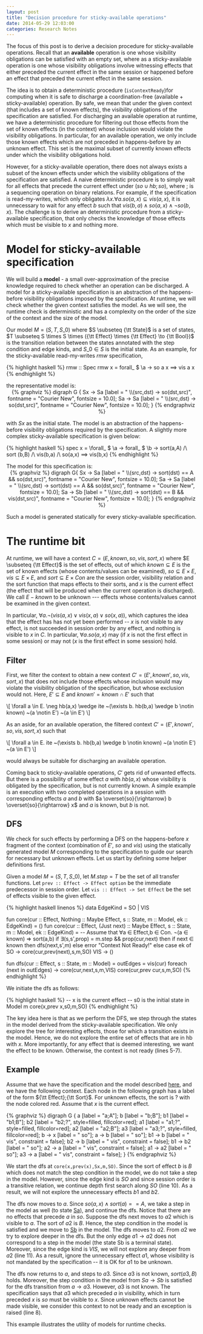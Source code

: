 ```yaml
---
layout: post
title: "Decision procedure for sticky-available operations"
date: 2014-05-29 12:03:00
categories: Research Notes
---
```


The focus of this post is to derive a decision procedure for sticky-available
operations. Recall that an **available** operation is one whose visibility
obligations can be satisfied with an empty set, where as a sticky-available
operation is one whose visibility obligations involve witnessing effects that
either preceded the current effect in the same session or happened before an
effect that preceded the current effect in the same session.

The idea is to obtain a deterministic procedure (``isContextReady``)for computing
when it is safe to discharge a coordination-free (available + sticky-available)
operation. By safe, we mean that under the given context (that includes a set
of known effects), the visibility obligations of the specification are
satisfied. For discharging an available operation at runtime, we have a
deterministic procedure for filtering out those effects from the set of known
effects (in the context) whose inclusion would violate the visibility
obligations. In particular, for an available operation, we only include those
known effects which are not preceded in happens-before by an unknown effect.
This set is the maximal subset of currently known effects under which the
visibility obligations hold.

However, for a sticky-available operation, there does not always exists a
subset of the known effects under which the visibility obligations of the
specification are satisfied. A naive deterministic procedure is to simply wait
for all effects that precede the current effect under $(so \cup hb;so)$, where
$;$ is a sequencing operation on binary relations. For example, if the
specification is read-my-writes, which only obligates $\lambda x. \forall a.
so(a,x) \subseteq vis(a,x)$, it is unnecessary to wait for any effect $b$ such
that $vis(b,a) \wedge so(a,x) \wedge \neg so(b,x)$. The challenge is to derive
an deterministic procedure from a sticky-available specification, that only
checks the knowledge of those effects which must be visible to $x$ and nothing
more.

# Model for sticky-available specification

We will build a **model** - a small over-approximation of the precise knowledge
required to check whether an operation can be discharged. A model for a
sticky-available specification is an abstraction of the happens-before
visibility obligations imposed by the specification. At runtime, we will check
whether the given context satisfies the model. As we will see, the runtime
check is deterministic and has a complexity on the order of the size of the
context and the size of the model.

Our model $M = (S,T,S\_0)$ where $S \subseteq {\tt State}$ is a set of states,
$T \subseteq S \times S \times ({\tt Effect} \times {\tt Effect} \to {\tt
Bool})$ is the transition relation between the states annotated with the step
condition and edge kinds, and $S\_0 \in S$ is the initial state. As an example,
for the sticky-available read-my-writes $rmw$ specification,

{% highlight haskell %}
rmw :: Spec
rmw x = forall_ $ \a -> so a x ==> vis a x
{% endhighlight %}

<div></div>
the representative model is:

<div align="center">
{% graphviz %}
digraph G {
  Sx -> Sa [label = " \\(src,dst) -> so(dst,src)", fontname = "Courier New", fontsize = 10.0];
  Sa -> Sa [label = " \\(src,dst) -> so(dst,src)", fontname = "Courier New", fontsize = 10.0];
}
{% endgraphviz %}
</div>

with $Sx$ as the initial state. The model is an abstraction of the
happens-before visibility obligations required by the specification. A slightly
more complex sticky-available specification is given below:

<a name="visso"> </a>
{% highlight haskell %}
spec x = \forall_ $ \a -> forall_ $ \b -> sort(a,A) /\ sort (b,B) /\ vis(b,a) /\ so(a,x) ==> vis(b,x)
{% endhighlight %}

<div></div>
The model for this specification is:

<div align="center">
{% graphviz %}
digraph G{
  Sx -> Sa [label = " \\(src,dst) -> sort(dst) == A && so(dst,src)", fontname = "Courier New", fontsize = 10.0];
  Sa -> Sa [label = " \\(src,dst) -> sort(dst) == A && so(dst,src)", fontname = "Courier New", fontsize = 10.0];
  Sa -> Sb [label = " \\(src,dst) -> sort(dst) == B && vis(dst,src)", fontname = "Courier New", fontsize = 10.0];
}
{% endgraphviz %}
</div>

Such a model is generated statically for every sticky-available specification.

# The runtime bit

At runtime, we will have a context $C = (E,known,so,vis,sort,x)$ where $E
\subseteq {\tt Effect}$ is the set of effects, out of which $known \subseteq E$
is the set of known effects (whose contents/values can be examined), $so
\subseteq E \times E$, $vis \subseteq E \times E$, and $sort \subseteq E \times
Con$ are the session order, visibility relation and the sort function that maps
effects to their sorts, and $x$ is the current effect (the effect
that will be produced when the current operation is discharged). We call $E -
known$ to be unknown --- effects whose contents/values cannot be examined in
the given context.

In particular, $\forall a. \neg (vis(a,x) \vee vis(x,a) \vee so(x,a))$, which
captures the idea that the effect has has not yet been performed -- $x$ is not
visible to any effect, is not succeeded in session order by any effect, and
nothing is visible to $x$ in $C$. In particular, $\forall a. so(a,x)$ may (if
$x$ is not the first effect in some session) or may not ($x$ is the first
effect in some session) hold.

## Filter

First, we filter the context to obtain a new context $C' =
(E',known',so,vis,sort,x)$ that does not include those effects whose inclusion would
may violate the visibility obligation of the specification, but whose exclusion
would not. Here, $E' \subseteq E$ and $known' = known \cap E'$ such that

<div>
\[
\forall a \in E. \neg hb(a,x) \wedge
                 ite ~(\exists b. hb(b,a) \wedge b \notin known) ~(a \notin E') ~(a \in E')
\]
</div>

As an aside, for an available operation, the filtered context $C' =
(E',known',so,vis,sort,x)$ such that

<div>
\[
\forall a \in E. ite ~(\exists b. hb(b,a) \wedge b \notin known) ~(a \notin E') ~(a \in E')
\]
</div>

would always be suitable for discharging an available operation.

Coming back to sticky-available operations, $C'$ gets rid of unwanted effects.
But there is a possibility of some effect $a$ with $hb(a,x)$ whose visibility
is obligated by the specification, but is not currently known. A simple example
is an execution with two completed operations in a session with corresponding
effects $a$ and $b$ with $a \overset{so}{\rightarrow} b
\overset{so}{\rightarrow} x$ and $a$ is known, but $b$ is not.


## DFS

We check for such effects by performing a DFS on the happens-before $x$
fragment of the context (combination of $E'$, $so$ and $vis$) using the
statically generated model $M$ corresponding to the specification to guide our
search for necessary but unknown effects. Let us start by defining some helper
definitions first.

Given a model $M = (S,T,S\_0)$, let $M.step = T$ be the set of all transfer
functions. Let ``prev :: Effect -> Effect option`` be the immediate predecessor
in session order. Let ``vis :: Effect -> Set Effect`` be the set of effects
visible to the given effect.

{% highlight haskell linenos %}
data EdgeKind = SO | VIS

fun core(cur :: Effect, Nothing :: Maybe Effect, s :: State, m :: Model, ek :: EdgeKind) = ()
fun core(cur :: Effect, (Just next) :: Maybe Effect, s :: State, m :: Model, ek :: EdgeKind) =
  -- Assume that ∀a ∈ Effect,b ∈ Con. ¬(a ∈ known) => sort(a,b)
  if ∃(s,s',prop) = m.step && prop(cur,next) then
    if next ∈ known then dfs(next,s',m)
    else error "Context Not Ready!"
  else case ek of
         SO -> core(cur,prev(next),s,m,SO)
         VIS -> ()

fun dfs(cur :: Effect, s :: State, m :: Model) =
  outEdges = vis(cur)
  foreach (next in outEdges) -> core(cur,next,s,m,VIS)
  core(cur,prev cur,s,m,SO)
{% endhighlight %}

We initiate the dfs as follows:

{% highlight haskell %}
-- x is the current effect
-- s0 is the initial state in Model m
core(x,prev x,s0,m,SO)
{% endhighlight %}

The key idea here is that as we perform the DFS, we step through the states in
the model derived from the sticky-available specification. We only explore the
tree for interesting effects, those for which a transition exists in the model.
Hence, we do not explore the entire set of effects that are in hb with $x$.
More importantly, for any effect that is deemed interesting, we want the effect
to be known. Otherwise, the context is not ready (lines 5-7).

## Example

Assume that we have the specification and the model described [here](#visso),
and we have the following context. Each node in the following graph has a label
of the form ${\tt Effect};{\tt Sort}$. For unknown effects, the sort is $?$
with the node colored red. Assume that $x$ is the current effect.

{% graphviz %}
digraph G {
    a [label = "a;A"];
	b [label = "b;B"];
	b1 [label = "b1;B"];
	b2 [label = "b2;?", style=filled, fillcolor=red];
	a1 [label = "a1;?", style=filled, fillcolor=red];
	a2 [label = "a2;B"];
	a3 [label = "a3;?", style=filled, fillcolor=red];
	b -> x [label = "  so"];
	a -> b [label = "  so"];
	b1 -> b [label = "  vis", constraint = false];
	b2 -> b [label = "  vis", constraint = false];
	b1 -> b2 [label = "  so"];
	a2 -> a [label = "  vis", constraint = false];
	a1 -> a2 [label = "  so"];
	a3 -> a [label = "  vis", constraint = false];
}
{% endgraphviz %}

We start the dfs at ``core(x,prev(x),Sx,m,SO)``. Since the sort of effect $b$
is $B$ which does not match the step condition in the model, we do not take a
step in the model. However, since the edge kind is $SO$ and since session order
is a transitive relation, we continue depth first search along $SO$ (line 10).
As a result, we will not explore the unnecessary effects $b1$ and $b2$.

The dfs now moves to $a$. Since $so(a,x) \wedge sort(a) == A$, we take a step
in the model as well (to state [Sa](#visso)), and continue the dfs. Notice that
there are no effects that precede $a$ in $so$. Suppose the dfs next moves to
$a2$ which is visible to $a$. The sort of $a2$ is $B$. Hence, the step
condition in the model is satisfied and we move to [Sb](#visso) in the model.
The dfs moves to $a2$. From $a2$ we try to explore deeper in the dfs. But the
only edge $a1 \rightarrow a2$ does not correspond to a step in the model (the
state Sb is a terminal state). Moreover, since the edge kind is $VIS$, we will
not explore any deeper from $a2$ (line 11). As a result, ignore the unnecessary
effect $a1$, whose visibility is not mandated by the specification -- it is OK
for $a1$ to be unknown.

The dfs now returns to $a$, and steps to $a3$. Since $a3$ is not known,
$sort(a3,B)$ holds. Moreover, the step condition in the model from $Sa
\rightarrow Sb$ is satisfied for the dfs transition from $a \rightarrow a3$.
However, $a3$ is not known. The specification says that $a3$ which preceded $a$
in visibility, which in turn preceded $x$ is $so$ must be visible to $x$. Since
unknown effects cannot be made visible, we consider this context to not be
ready and an exception is raised (line 8).

This example illustrates the utility of models for runtime checks.
